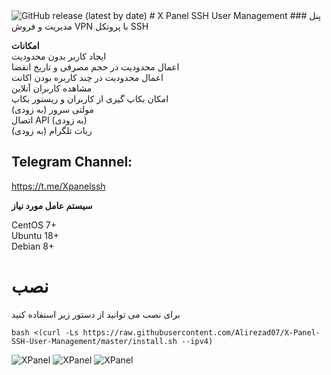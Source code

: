 <img alt="GitHub release (latest by date)" src="https://img.shields.io/github/v/release/Alirezad07/X-Panel-SSH-User-Management">
# X Panel SSH User Management
### پنل مدیریت و فروش VPN  با پروتکل SSH

**امکانات**
<br>
ایجاد کاربر بدون محدودیت <br>
اعمال محدودیت در حجم مصرفی و تاریخ انقضا<br>
اعمال محدودیت در چند کاربره بودن اکانت<br>
مشاهده کاربران آنلاین<br>
امکان بکاپ گیری از کاربران و ریستور بکاپ<br>
مولتی سرور (به زودی)<br>
اتصال API (به زودی)<br>
ربات تلگرام (به زودی)<br>
## Telegram Channel:
https://t.me/Xpanelssh

**سیستم عامل مورد نیاز**

CentOS 7+ <br>
Ubuntu 18+ <br>
Debian 8+ <br>

# نصب
برای نصب می توانید از دستور زیر  استفاده کنید
```
bash <(curl -Ls https://raw.githubusercontent.com/Alirezad07/X-Panel-SSH-User-Management/master/install.sh --ipv4)
```
<picture>
<img alt="XPanel" src="https://raw.githubusercontent.com/Alirezad07/X-Panel-SSH-User-Management/main/xp1.jpg">
</picture>

<picture>
<img alt="XPanel" src="https://raw.githubusercontent.com/Alirezad07/X-Panel-SSH-User-Management/main/xp2.jpg">
</picture>

<picture>
<img alt="XPanel" src="https://raw.githubusercontent.com/Alirezad07/X-Panel-SSH-User-Management/main/xp3.jpg">
</picture>
